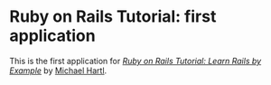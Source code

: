 # Ruby on Rails Tutorial: first application

This is the first application for
[*Ruby on Rails Tutorial: Learn Rails by Example*](http://railstutorial.org/)
by  [Michael Hartl](http://michaelhartl.com/).